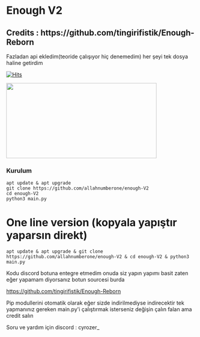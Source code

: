 # Enough V2

<h2>Credits : https://github.com/tingirifistik/Enough-Reborn</h2>

Fazladan api ekledim(teoride çalışıyor hiç denemedim) her şeyi tek dosya haline getirdim 

[![Hits](https://hits.sh/github.com/allahnumberone/enough-V2.svg?label=views&color=cc1111)](https://hits.sh/github.com/allahnumberone/enough-V2/)

<img src=https://github.com/allahnumberone/enough-V2/assets/165521096/9352982e-6cc4-4ed4-8cac-9171b39e1351 height="200px" width="400px"/>

<h3>Kurulum</h3>

```console
apt update & apt upgrade
git clone https://github.com/allahnumberone/enough-V2
cd enough-V2
python3 main.py
```

# One line version (kopyala yapıştır yaparsın direkt)
```console
apt update & apt upgrade & git clone https://github.com/allahnumberone/enough-V2 & cd enough-V2 & python3 main.py
```

Kodu discord botuna entegre etmedim onuda siz yapın yapımı basit zaten eğer yapamam diyorsanız botun sourcesi burda

https://github.com/tingirifistik/Enough-Reborn

Pip modullerini otomatik olarak eğer sizde indirilmediyse indirecektir tek yapmanınız gereken main.py'i çalıştırmak isterseniz değişin çalın falan ama credit salın

Soru ve yardım için discord : cyrozer_
